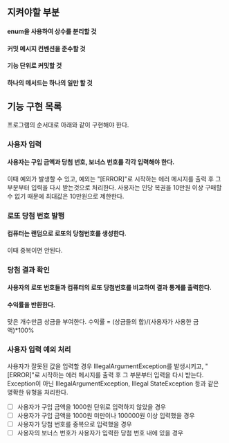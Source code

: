## 지켜야할 부분
#### enum을 사용하여 상수를 분리할 것
#### 커밋 메시지 컨벤션을 준수할 것
#### 기능 단위로 커밋할 것
#### 하나의 메서드는 하나의 일만 할 것

## 기능 구현 목록
프로그램의 순서대로 아래와 같이 구현해야 한다.

### 사용자 입력
#### 사용자는 구입 금액과 당첨 번호, 보너스 번호를 각각 입력해야 한다.
이때 예외가 발생할 수 있고, 예외는 "[ERROR]"로 시작하는 에러 메시지를 출력 후 그 부분부터 입력을 다시 받는것으로 처리한다.
사용자는 인당 복권을 10만원 이상 구매할 수 없기 때문에 최대값은 10만원으로 제한한다.
### 로또 당첨 번호 발행
#### 컴퓨터는 랜덤으로 로또의 당첨번호를 생성한다.
이때 중복이면 안된다.
### 당첨 결과 확인
#### 사용자의 로또 번호들과 컴퓨터의 로또 당첨번호를 비교하여 결과 통계를 출력한다.

#### 수익률을 반환한다.
맞은 개수만큼 상금을 부여한다. 수익률 = (상금들의 합)/(사용자가 사용한 금액)*100%
### 사용자 입력 예외 처리
사용자가 잘못된 값을 입력할 경우 IllegalArgumentException를 발생시키고, "[ERROR]"로 시작하는 에러 메시지를 출력 후 그 부분부터 입력을 다시 받는다.
Exception이 아닌 IllegalArgumentException, Illegal StateException 등과 같은 명확한 유형을 처리한다.

-[ ] 사용자가 구입 금액을 1000원 단위로 입력하지 않았을 경우
- [ ] 사용자가 구입 금액을 1000원 미만이나 100000원 이상 입력했을 경우
- [ ] 사용자가 당첨 번호를 중복으로 입력했을 경우
- [ ] 사용자의 보너스 번호가 사용자가 입력한 당첨 번호 내에 있을 경우

